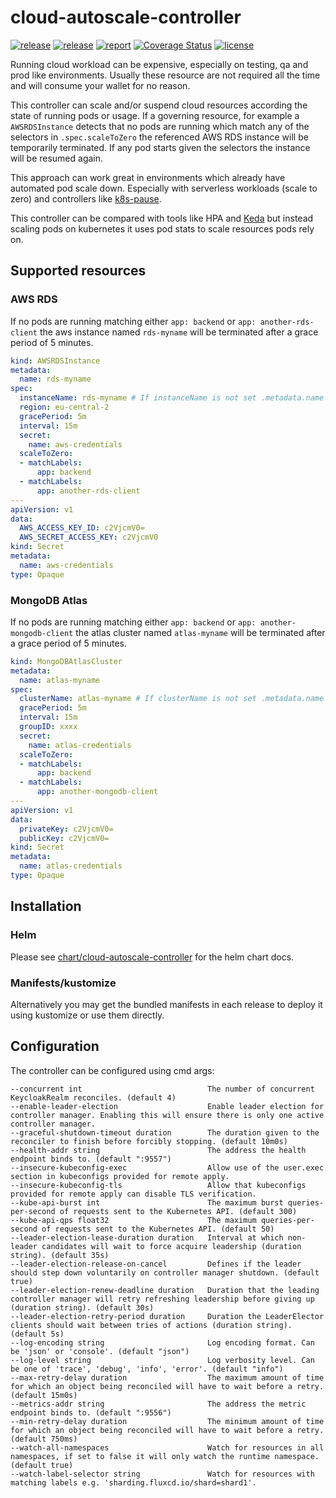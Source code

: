 # cloud-autoscale-controller

[![release](https://img.shields.io/github/release/DoodleScheduling/cloud-autoscale-controller/all.svg)](https://github.com/DoodleScheduling/cloud-autoscale-controller/releases)
[![release](https://github.com/DoodleScheduling/cloud-autoscale-controller/actions/workflows/release.yaml/badge.svg)](https://github.com/DoodleScheduling/cloud-autoscale-controller/actions/workflows/release.yaml)
[![report](https://goreportcard.com/badge/github.com/DoodleScheduling/cloud-autoscale-controller)](https://goreportcard.com/report/github.com/DoodleScheduling/cloud-autoscale-controller)
[![Coverage Status](https://coveralls.io/repos/github/DoodleScheduling/cloud-autoscale-controller/badge.svg?branch=master)](https://coveralls.io/github/DoodleScheduling/cloud-autoscale-controller?branch=master)
[![license](https://img.shields.io/github/license/DoodleScheduling/cloud-autoscale-controller.svg)](https://github.com/DoodleScheduling/cloud-autoscale-controller/blob/master/LICENSE)

Running cloud workload can be expensive, especially on testing, qa and prod like environments. 
Usually these resource are not required all the time and will consume your wallet for no reason.

This controller can scale and/or suspend cloud resources according the state of running pods or usage.
If a governing resource, for example a `AWSRDSInstance` detects that no pods are running which match any of the selectors in `.spec.scaleToZero` the 
referenced AWS RDS instance will be temporarily terminated. If any pod starts given the selectors the instance will be resumed again.

This approach can work great in environments which already have automated pod scale down. Especially with serverless workloads (scale to zero) and controllers like [k8s-pause](https://github.com/DoodleScheduling/k8s-pause).

This controller can be compared with tools like HPA and [Keda](https://keda.sh) but instead scaling pods on kubernetes it uses pod stats to scale resources pods
rely on.

## Supported resources

### AWS RDS

If no pods are running matching either `app: backend` or `app: another-rds-client` the aws instance named `rds-myname` will be terminated after
a grace period of 5 minutes.

```yaml
kind: AWSRDSInstance
metadata:
  name: rds-myname
spec:
  instanceName: rds-myname # If instanceName is not set .metadata.name will be used
  region: eu-central-2
  gracePeriod: 5m
  interval: 15m
  secret:
    name: aws-credentials
  scaleToZero:
  - matchLabels:
      app: backend
  - matchLabels:
      app: another-rds-client
---
apiVersion: v1
data:
  AWS_ACCESS_KEY_ID: c2VjcmV0=
  AWS_SECRET_ACCESS_KEY: c2VjcmV0
kind: Secret
metadata:
  name: aws-credentials
type: Opaque
```

### MongoDB Atlas

If no pods are running matching either `app: backend` or `app: another-mongodb-client` the atlas cluster named `atlas-myname` will be terminated after
a grace period of 5 minutes.

```yaml
kind: MongoDBAtlasCluster
metadata:
  name: atlas-myname
spec:
  clusterName: atlas-myname # If clusterName is not set .metadata.name will be used
  gracePeriod: 5m
  interval: 15m
  groupID: xxxx
  secret:
    name: atlas-credentials
  scaleToZero:
  - matchLabels:
      app: backend
  - matchLabels:
      app: another-mongodb-client
---
apiVersion: v1
data:
  privateKey: c2VjcmV0=
  publicKey: c2VjcmV0=
kind: Secret
metadata:
  name: atlas-credentials
type: Opaque
```

## Installation

### Helm

Please see [chart/cloud-autoscale-controller](https://github.com/DoodleScheduling/cloud-autoscale-controller/tree/master/chart/cloud-autoscale-controller) for the helm chart docs.

### Manifests/kustomize

Alternatively you may get the bundled manifests in each release to deploy it using kustomize or use them directly.

## Configuration
The controller can be configured using cmd args:
```
--concurrent int                            The number of concurrent KeycloakRealm reconciles. (default 4)
--enable-leader-election                    Enable leader election for controller manager. Enabling this will ensure there is only one active controller manager.
--graceful-shutdown-timeout duration        The duration given to the reconciler to finish before forcibly stopping. (default 10m0s)
--health-addr string                        The address the health endpoint binds to. (default ":9557")
--insecure-kubeconfig-exec                  Allow use of the user.exec section in kubeconfigs provided for remote apply.
--insecure-kubeconfig-tls                   Allow that kubeconfigs provided for remote apply can disable TLS verification.
--kube-api-burst int                        The maximum burst queries-per-second of requests sent to the Kubernetes API. (default 300)
--kube-api-qps float32                      The maximum queries-per-second of requests sent to the Kubernetes API. (default 50)
--leader-election-lease-duration duration   Interval at which non-leader candidates will wait to force acquire leadership (duration string). (default 35s)
--leader-election-release-on-cancel         Defines if the leader should step down voluntarily on controller manager shutdown. (default true)
--leader-election-renew-deadline duration   Duration that the leading controller manager will retry refreshing leadership before giving up (duration string). (default 30s)
--leader-election-retry-period duration     Duration the LeaderElector clients should wait between tries of actions (duration string). (default 5s)
--log-encoding string                       Log encoding format. Can be 'json' or 'console'. (default "json")
--log-level string                          Log verbosity level. Can be one of 'trace', 'debug', 'info', 'error'. (default "info")
--max-retry-delay duration                  The maximum amount of time for which an object being reconciled will have to wait before a retry. (default 15m0s)
--metrics-addr string                       The address the metric endpoint binds to. (default ":9556")
--min-retry-delay duration                  The minimum amount of time for which an object being reconciled will have to wait before a retry. (default 750ms)
--watch-all-namespaces                      Watch for resources in all namespaces, if set to false it will only watch the runtime namespace. (default true)
--watch-label-selector string               Watch for resources with matching labels e.g. 'sharding.fluxcd.io/shard=shard1'.
```
